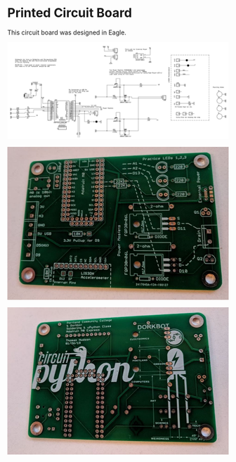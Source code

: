 # Printed Circuit Board

This circuit board was designed in Eagle.

![](https://github.com/hydronics2/Circuitpython_February_2019/blob/master/soldering/pics/schematic.JPG)

![](https://github.com/hydronics2/Circuitpython_February_2019/blob/master/soldering/eagle_design_files/blank_top.JPG)

![](https://github.com/hydronics2/Circuitpython_February_2019/blob/master/soldering/eagle_design_files/blank_bottom.JPG)
